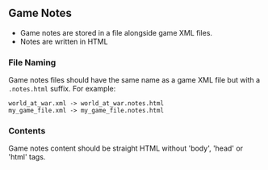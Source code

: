 ## Game Notes

- Game notes are stored in a file alongside game XML files.
- Notes are written in HTML

### File Naming

Game notes files should have the same name as a game XML file but with a
`.notes.html` suffix. For example:

```
world_at_war.xml -> world_at_war.notes.html
my_game_file.xml -> my_game_file.notes.html
```

### Contents

Game notes content should be straight HTML without 'body', 'head' or 'html' tags.
